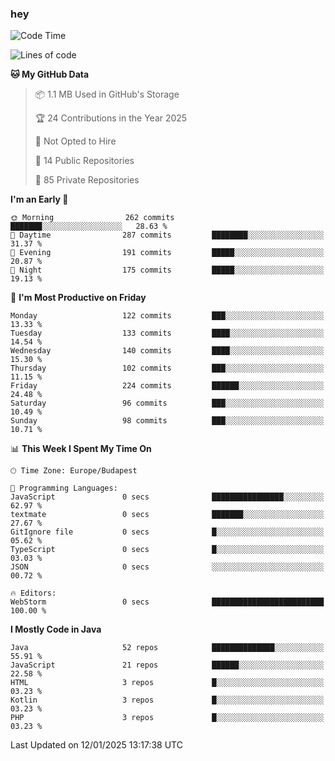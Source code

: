 ### hey

<!--START_SECTION:waka-->
![Code Time](http://img.shields.io/badge/Code%20Time-1%2C040%20hrs%2018%20mins-blue)

![Lines of code](https://img.shields.io/badge/From%20Hello%20World%20I%27ve%20Written-1.7%20million%20lines%20of%20code-blue)

**🐱 My GitHub Data** 

> 📦 1.1 MB Used in GitHub's Storage 
 > 
> 🏆 24 Contributions in the Year 2025
 > 
> 🚫 Not Opted to Hire
 > 
> 📜 14 Public Repositories 
 > 
> 🔑 85 Private Repositories 
 > 
**I'm an Early 🐤** 

```text
🌞 Morning                262 commits         ███████░░░░░░░░░░░░░░░░░░   28.63 % 
🌆 Daytime                287 commits         ████████░░░░░░░░░░░░░░░░░   31.37 % 
🌃 Evening                191 commits         █████░░░░░░░░░░░░░░░░░░░░   20.87 % 
🌙 Night                  175 commits         █████░░░░░░░░░░░░░░░░░░░░   19.13 % 
```
📅 **I'm Most Productive on Friday** 

```text
Monday                   122 commits         ███░░░░░░░░░░░░░░░░░░░░░░   13.33 % 
Tuesday                  133 commits         ████░░░░░░░░░░░░░░░░░░░░░   14.54 % 
Wednesday                140 commits         ████░░░░░░░░░░░░░░░░░░░░░   15.30 % 
Thursday                 102 commits         ███░░░░░░░░░░░░░░░░░░░░░░   11.15 % 
Friday                   224 commits         ██████░░░░░░░░░░░░░░░░░░░   24.48 % 
Saturday                 96 commits          ███░░░░░░░░░░░░░░░░░░░░░░   10.49 % 
Sunday                   98 commits          ███░░░░░░░░░░░░░░░░░░░░░░   10.71 % 
```


📊 **This Week I Spent My Time On** 

```text
🕑︎ Time Zone: Europe/Budapest

💬 Programming Languages: 
JavaScript               0 secs              ████████████████░░░░░░░░░   62.97 % 
textmate                 0 secs              ███████░░░░░░░░░░░░░░░░░░   27.67 % 
GitIgnore file           0 secs              █░░░░░░░░░░░░░░░░░░░░░░░░   05.62 % 
TypeScript               0 secs              █░░░░░░░░░░░░░░░░░░░░░░░░   03.03 % 
JSON                     0 secs              ░░░░░░░░░░░░░░░░░░░░░░░░░   00.72 % 

🔥 Editors: 
WebStorm                 0 secs              █████████████████████████   100.00 % 
```

**I Mostly Code in Java** 

```text
Java                     52 repos            ██████████████░░░░░░░░░░░   55.91 % 
JavaScript               21 repos            ██████░░░░░░░░░░░░░░░░░░░   22.58 % 
HTML                     3 repos             █░░░░░░░░░░░░░░░░░░░░░░░░   03.23 % 
Kotlin                   3 repos             █░░░░░░░░░░░░░░░░░░░░░░░░   03.23 % 
PHP                      3 repos             █░░░░░░░░░░░░░░░░░░░░░░░░   03.23 % 
```




 Last Updated on 12/01/2025 13:17:38 UTC
<!--END_SECTION:waka-->
